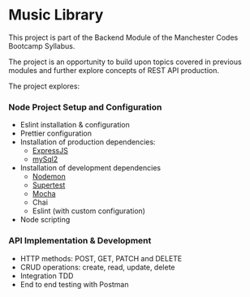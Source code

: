 # Music Library

This project is part of the Backend Module of the Manchester Codes Bootcamp Syllabus.

The project is an opportunity to build upon topics covered in previous modules and further explore concepts of REST API production. 

The project explores: 
### Node Project Setup and Configuration

* Eslint installation & configuration
* Prettier configuration
* Installation of production dependencies:
  * [ExpressJS]("https://www.npmjs.com/package/express")
  * [mySql2]("https://www.npmjs.com/package/mysql2") 
* Installation of development dependencies
  * [Nodemon]("https://www.npmjs.com/package/nodemon")
  * [Supertest]("https://www.npmjs.com/package/supertest")
  * [Mocha]("https://www.npmjs.com/package/mocha") 
  * Chai
  * Eslint (with custom configuration)
* Node scripting

### API Implementation & Development

* HTTP methods: POST, GET, PATCH and DELETE
* CRUD operations: create, read, update, delete
* Integration TDD
* End to end testing with Postman 
